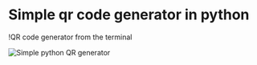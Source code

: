 # Simple qr code generator in python

!QR code generator from the terminal 


![Simple python QR generator](https://user-images.githubusercontent.com/82004475/160989726-9572fffc-5c90-430e-a491-bf37745a11fc.png)

